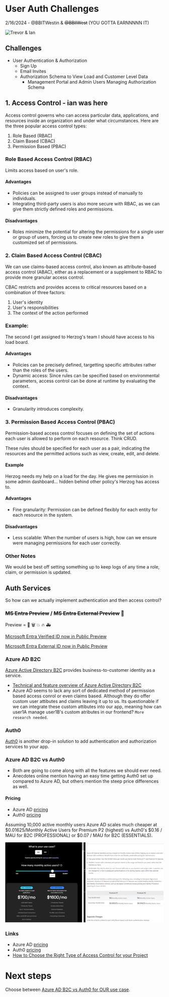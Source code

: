 # User Auth Challenges

2/16/2024 - @BBITWestin & ~~@BBIIWest~~ (YOU GOTTA EARNNNNN IT)

![Trevor & Ian](https://media.giphy.com/media/v1.Y2lkPTc5MGI3NjExYnVuM3gxcGMyb3NzamZ3bjR1ZjlkeGd2ZnQzMjJ6ODZyeHB2amRoNiZlcD12MV9naWZzX3NlYXJjaCZjdD1n/4uUnISbiiBAHmwHi4d/giphy.gif)

## Challenges

- User Authentication & Authorization
  - Sign Up
  - Email Invites
  - Authorization Schema to View Load and Customer Level Data
    - Management Portal and Admin Users Managing Authorization Schema

## 1. Access Control - ian was here

Access control governs who can access particular data, applications, and resources inside an organization and under what circumstances. Here are the three popular access control types:

1. Role Based (RBAC)
2. Claim Based (CBAC)
3. Permission Based (PBAC)

### Role Based Access Control (RBAC)

Limits access based on user's role.

#### Advantages

- Policies can be assigned to user groups instead of manually to individuals.
- Integrating third-party users is also more secure with RBAC, as we can give them strictly defined roles and permissions.

#### Disadvantages

- Roles minimize the potential for altering the permissions for a single user or group of users, forcing us to create new roles to give them a customized set of permissions.

### 2. Claim Based Access Control (CBAC)

We can use claims-based access control, also known as attribute-based access control (ABAC), either as a replacement or a supplement to RBAC to provide more granular access control.

CBAC restricts and provides access to critical resources based on a combination of three factors:

1. User's identity
2. User's responsibilities
3. The context of the action performed

### Example:

The second I get assigned to Herzog's team I should have access to his load board.

#### Advantages

- Policies can be precisely defined, targetting specific attributes rather than the roles of the users.
- Dynamic access: Since rules can be specified based on environmental parameters, access control can be done at runtime by evaluating the context.

#### Disadvantages

- Granularity introduces complexity.

### 3. Permission Based Access Control (PBAC)

Permission-based access control focuses on defining the set of actions each user is allowed to perform on each resource. Think CRUD.

These rules should be specified for each user as a pair, indicating the resources and the permitted actions such as view, create, edit, and delete.

#### Example

Herzog needs my help on a load for the day. He gives me permission in some admin dashboard... hidden behind other policy's Herzog has access to.

#### Advantages

- Fine granularity: Permission can be defined flexibly for each entity for each resource in the system.

#### Disadvantages

- Less scalable: When the number of users is high, how can we ensure were managing permissions for each user correctly.

### Other Notes

We would be best off setting something up to keep logs of any time a role, claim, or permission is updated.

## Auth Services

So how can we actually implement authentication and then access control?

### ~~MS Entra Preview~~ / ~~MS Entra External Preview~~ :bricks:

Preview = :shit: :wastebasket: :boom: :fire: :ambulance:

[Microsoft Entra Verified ID now in Public Preview](https://www.microsoft.com/en-us/security/business/solutions/decentralized-identity)

[Microsoft Entra External ID now in Public Preview](https://www.microsoft.com/en-us/security/business/identity-access/microsoft-entra-external-id)

### Azure AD B2C

[Azure Active Directory B2C](https://learn.microsoft.com/en-us/azure/active-directory-b2c/overview) provides business-to-customer identity as a service.

- [Technical and feature overview of Azure Active Directory B2C](https://learn.microsoft.com/en-us/azure/active-directory-b2c/technical-overview)
- Azure AD seems to lack any sort of dedicated method of permission based access conrol or even claims based. Although they do offer custom user attibutes and claims leaving it up to us. Its questionable if we can integrate these custom attibutes into our app, meaning how can user1A manage user1B's custom atributes in our frontend? `More research needed`.

### Auth0

[Auth0](https://auth0.com/docs/get-started/auth0-overview) is another drop-in solution to add authentication and authorization services to your app.

### Azure AD B2C vs Auth0

- Both are going to come along with all the features we should ever need.
- Anecdotes online mention having an easy time getting Auth0 set up compared to Azure AD, but others mention the steep price differences as well.

#### Pricing

- Azure AD [pricing](https://azure.microsoft.com/en-us/pricing/details/active-directory-external-identities/)
- Auth0 [pricing](https://auth0.com/pricing)

Assuming 10,000 active monthly users Azure AD scales much cheaper at $0.01625/Monthly Active Users for Premium P2 (highest) vs Auth0's $0.16 / MAU for B2C (PROFESSIONAL) or $0.07 / MAU for B2C (ESSENTIALS).

![alt text](./images/Azure_Auth0_Pricing.png)

### Links

- Azure AD [pricing](https://azure.microsoft.com/en-us/pricing/details/active-directory-external-identities/)
- Auth0 [pricing](https://auth0.com/pricing)
- [How to Choose the Right Type of Access Control for your Project](https://amplication.com/blog/choosing-between-role-based-vs-claims-based-vs-permission-based-access-control-mechanism)

# Next steps

Choose between [Azure AD B2C vs Auth0 for OUR use case](https://github.com/BBITWestin/My-Docs/blob/main/Auth/Authorization_Schema.md).
